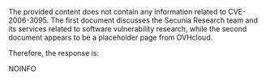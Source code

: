 The provided content does not contain any information related to CVE-2006-3095. The first document discusses the Secunia Research team and its services related to software vulnerability research, while the second document appears to be a placeholder page from OVHcloud.

Therefore, the response is:

NOINFO